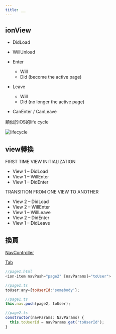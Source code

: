 ```yaml
---
title: __
---
```



## ionView
- DidLoad
- WillUnload

- Enter
    - Will
    - Did (become the active page)
- Leave
    - Will
    - Did (no longer the active page)

- CanEnter / CanLeave

類似於iOS的life cycle

![lifecycle](https://cg2010studio.files.wordpress.com/2013/05/uiviewcontroller-lifecycle.jpg)

## view轉換

FIRST TIME VIEW INITIALIZATION

- View 1 – DidLoad
- View 1 – WillEnter
- View 1 – DidEnter

TRANSITION FROM ONE VIEW TO ANOTHER

- View 2 – DidLoad
- View 2 – WillEnter
- View 1 – WillLeave
- View 2 – DidEnter
- View 1 – DidLeave

## 換頁

[NavController](https://ionicframework.com/docs/api/navigation/NavController/)

[Tab](https://ionicframework.com/docs/api/components/tabs/Tab/)

```js
//page1.html
<ion-item navPush="page2" [navParams]="toUser">

//page1.ts
toUser:any={toUserId:'somebody'};

//page1.ts
this.nav.push(page2, toUser);

//page2.ts
constructor(navParams: NavParams) {
  this.toUserId = navParams.get('toUserId');
}

```




